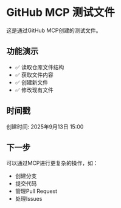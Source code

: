 # GitHub MCP 测试文件

这是通过GitHub MCP创建的测试文件。

## 功能演示

- ✅ 读取仓库文件结构
- ✅ 获取文件内容
- ✅ 创建新文件
- ✅ 修改现有文件

## 时间戳

创建时间: 2025年9月13日 15:00

## 下一步

可以通过MCP进行更复杂的操作，如：
- 创建分支
- 提交代码
- 管理Pull Request
- 处理Issues
